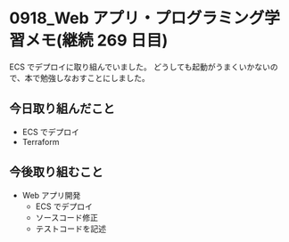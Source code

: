 # 0918_Web アプリ・プログラミング学習メモ(継続 269 日目)

ECS でデプロイに取り組んでいました。
どうしても起動がうまくいかないので、本で勉強しなおすことにしました。

## 今日取り組んだこと

- ECS でデプロイ
- Terraform

## 今後取り組むこと

- Web アプリ開発
  - ECS でデプロイ
  - ソースコード修正
  - テストコードを記述
